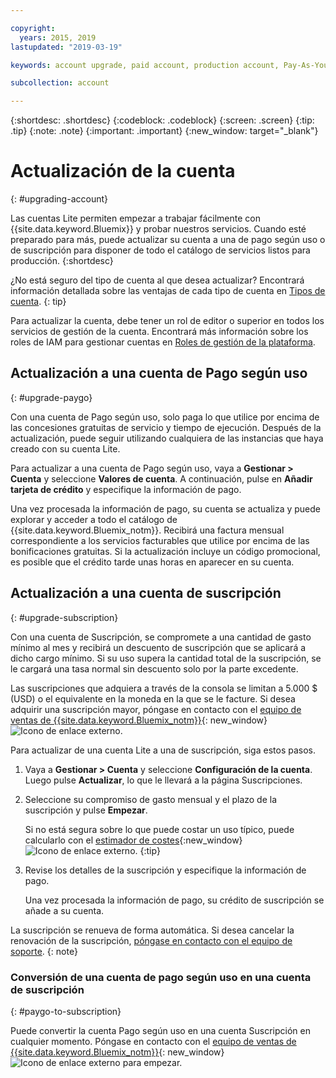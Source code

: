 ```yaml
---

copyright:
  years: 2015, 2019
lastupdated: "2019-03-19"

keywords: account upgrade, paid account, production account, Pay-As-You-Go, Subscription

subcollection: account

---
```


{:shortdesc: .shortdesc}
{:codeblock: .codeblock}
{:screen: .screen}
{:tip: .tip}
{:note: .note}
{:important: .important}
{:new_window: target="_blank"}

# Actualización de la cuenta
{: #upgrading-account}

Las cuentas Lite permiten empezar a trabajar fácilmente con {{site.data.keyword.Bluemix}} y probar nuestros servicios. Cuando esté preparado para más, puede actualizar su cuenta a una de pago según uso o de suscripción para disponer de todo el catálogo de servicios listos para producción.
{:shortdesc}

¿No está seguro del tipo de cuenta al que desea actualizar? Encontrará información detallada sobre las ventajas de cada tipo de cuenta en [Tipos de cuenta](/docs/account?topic=account-accounts).
{: tip}

Para actualizar la cuenta, debe tener un rol de editor o superior en todos los servicios de gestión de la cuenta. Encontrará más información sobre los roles de IAM para gestionar cuentas en [Roles de gestión de la plataforma](/docs/iam?topic=iam-userroles#platformroles).

## Actualización a una cuenta de Pago según uso
{: #upgrade-paygo}

Con una cuenta de Pago según uso, solo paga lo que utilice por encima de las concesiones gratuitas de servicio y tiempo de ejecución. Después de la actualización, puede seguir utilizando cualquiera de las instancias que haya creado con su cuenta Lite.

Para actualizar a una cuenta de Pago según uso, vaya a **Gestionar > Cuenta** y seleccione **Valores de cuenta**. A continuación, pulse en **Añadir tarjeta de crédito** y especifique la información de pago.

Una vez procesada la información de pago, su cuenta se actualiza y puede explorar y acceder a todo el catálogo de {{site.data.keyword.Bluemix_notm}}. Recibirá una factura mensual correspondiente a los servicios facturables que utilice por encima de las bonificaciones gratuitas. Si la actualización incluye un código promocional, es posible que el crédito tarde unas horas en aparecer en su cuenta.

## Actualización a una cuenta de suscripción
{: #upgrade-subscription}

Con una cuenta de Suscripción, se compromete a una cantidad de gasto mínimo al mes y recibirá un descuento de suscripción que se aplicará a dicho cargo mínimo. Si su uso supera la cantidad total de la suscripción, se le cargará una tasa normal sin descuento solo por la parte excedente.

Las suscripciones que adquiera a través de la consola se limitan a 5.000 $ (USD) o el equivalente en la moneda en la que se le facture. Si desea adquirir una suscripción mayor, póngase en contacto con el [equipo de ventas de {{site.data.keyword.Bluemix_notm}}](https://www.ibm.com/cloud-computing/bluemix/contact-us){: new_window} ![Icono de enlace externo](../icons/launch-glyph.svg).

Para actualizar de una cuenta Lite a una de suscripción, siga estos pasos.
1. Vaya a **Gestionar > Cuenta** y seleccione **Configuración de la cuenta**. Luego pulse **Actualizar**, lo que le llevará a la página Suscripciones.
1. Seleccione su compromiso de gasto mensual y el plazo de la suscripción y pulse **Empezar**.

   Si no está segura sobre lo que puede costar un uso típico, puede calcularlo con el [estimador de costes](/estimator/review){:new_window} ![Icono de enlace externo](../icons/launch-glyph.svg "Icono de enlace externo").
   {:tip}
1. Revise los detalles de la suscripción y especifique la información de pago.

   Una vez procesada la información de pago, su crédito de suscripción se añade a su cuenta.

La suscripción se renueva de forma automática. Si desea cancelar la renovación de la suscripción, [póngase en contacto con el equipo de soporte](/unifiedsupport/supportcenter).
{: note}

### Conversión de una cuenta de pago según uso en una cuenta de suscripción
{: #paygo-to-subscription}

Puede convertir la cuenta Pago según uso en una cuenta Suscripción en cualquier momento. Póngase en contacto con el [equipo de ventas de {{site.data.keyword.Bluemix_notm}}](https://www.ibm.com/cloud-computing/bluemix/contact-us){: new_window} ![Icono de enlace externo](../icons/launch-glyph.svg) para empezar.
